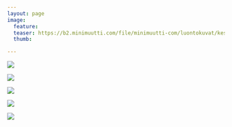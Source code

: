 ```yaml
---
layout: page
image:
  feature:
  teaser: https://b2.minimuutti.com/file/minimuutti-com/luontokuvat/kes%C3%A4/13/DS67477-245px.jpg
  thumb:

---
```


![](https://b2.minimuutti.com/file/minimuutti-com/luontokuvat/kes%C3%A4/13/DS67476-800px.jpg)

![](https://b2.minimuutti.com/file/minimuutti-com/luontokuvat/kes%C3%A4/13/DS67482-800px.jpg)

![](https://b2.minimuutti.com/file/minimuutti-com/luontokuvat/kes%C3%A4/13/DS67475-800px.jpg)

![](https://b2.minimuutti.com/file/minimuutti-com/luontokuvat/kes%C3%A4/13/DS67481-800px.jpg)

![](https://b2.minimuutti.com/file/minimuutti-com/luontokuvat/kes%C3%A4/13/DS67477-800px.jpg)
